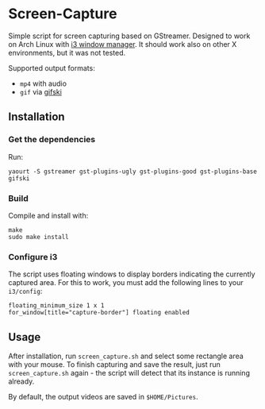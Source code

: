 # Screen-Capture

Simple script for screen capturing based on GStreamer.
Designed to work on Arch Linux with [i3 window manager](https://i3wm.org/).
It should work also on other X environments, but it was not tested.

Supported output formats:
- ``mp4`` with audio
- ``gif`` via [gifski](https://gif.ski/)

## Installation

### Get the dependencies

Run:
```
yaourt -S gstreamer gst-plugins-ugly gst-plugins-good gst-plugins-base gifski
``` 

### Build

Compile and install with:
```
make
sudo make install
```

### Configure i3

The script uses floating windows to display borders indicating the currently captured area.
For this to work, you must add the following lines to your ``i3/config``:

```
floating_minimum_size 1 x 1
for_window[title="capture-border"] floating enabled
```

## Usage

After installation, run `screen_capture.sh` and select some rectangle area with your mouse.
To finish capturing and save the result, just run `screen_capture.sh` again - the script will detect that its instance is running already.

By default, the output videos are saved in ``$HOME/Pictures``.
